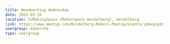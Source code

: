 ```yaml
---
title: Woodworking Wednesday
date: 2022-03-16
location: CoMakingSpace (Makerspace Heidelberg), Heidelberg
link: https://www.meetup.com/Heidelberg-Makers-Meetup/events/jmbxqsydcfbvb/
usergroup: makershd
type: usergroup
---
```

